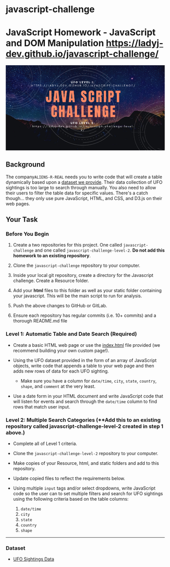 # javascript-challenge
# JavaScript Homework - JavaScript and DOM Manipulation https://ladyj-dev.github.io/javascript-challenge/

![/images/Galaxy.png](/images/Galaxy.png)

## Background

The company`ALIENS-R-REAL` needs you to write code that will create a table dynamically based upon a [dataset we provide](StarterCode/static/js/data.js). Their data collection of UFO sightings is too large to search through manually. You also need to allow their users to filter the table data for specific values. There's a catch though... they only use pure JavaScript, HTML, and CSS, and D3.js on their web pages. 


## Your Task

### Before You Begin

1. Create a two repositories for this project. One called `javascript-challenge` and one called `javascript-challenge-level-2`. **Do not add this homework to an existing repository**.

2. Clone the `javascript-challenge` repository to your computer.

3. Inside your local git repository, create a directory for the Javascript challenge. Create a Resource folder.

4. Add your **html** files to this folder as well as your static folder containing your javascript. This will be the main script to run for analysis.

5. Push the above changes to GitHub or GitLab.

6. Ensure each repository has regular commits (i.e. 10+ commits) and a thorough README.md file


### Level 1: Automatic Table and Date Search (Required)

* Create a basic HTML web page or use the [index.html](StarterCode/index.html) file provided (we recommend building your own custom page!).

* Using the UFO dataset provided in the form of an array of JavaScript objects, write code that appends a table to your web page and then adds new rows of data for each UFO sighting.

  * Make sure you have a column for `date/time`, `city`, `state`, `country`, `shape`, and `comment` at the very least.

* Use a date form in your HTML document and write JavaScript code that will listen for events and search through the `date/time` column to find rows that match user input.


### Level 2: Multiple Search Categories (**Add this to an existing repository called javascript-challenge-level-2 created in step 1 above.)

* Complete all of Level 1 criteria.
* Clone the `javascript-challenge-level-2` repository to your computer. 
* Make copies of your Resource, html, and static folders and add to this repository. 
* Update copied files to reflect the requirements below.

* Using multiple `input` tags and/or select dropdowns, write JavaScript code so the user can to set multiple filters and search for UFO sightings using the following criteria based on the table columns:

  1. `date/time`
  2. `city`
  3. `state`
  4. `country`
  5. `shape`

- - -

### Dataset

* [UFO Sightings Data](StarterCode/static/js/data.js)
